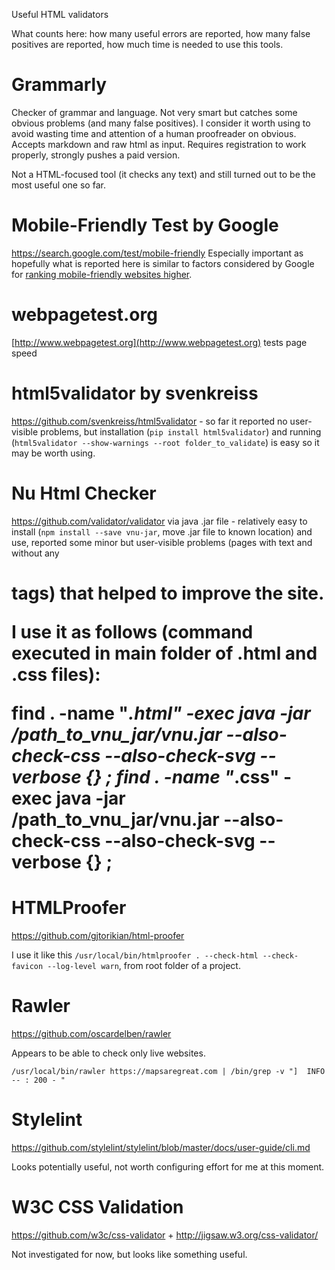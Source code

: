 Useful HTML validators

What counts here: how many useful errors are reported, how many false positives are reported, how much time is needed to use this tools.

# Grammarly

Checker of grammar and language. Not very smart but catches some obvious problems (and many false positives). I consider it worth using to avoid wasting time and attention of a human proofreader on obvious. Accepts markdown and raw html as input. Requires registration to work properly, strongly pushes a paid version.

Not a HTML-focused tool (it checks any text) and still turned out to be the most useful one so far.

# Mobile-Friendly Test by Google

https://search.google.com/test/mobile-friendly Especially important as hopefully what is reported here is similar to factors considered by Google for [ranking mobile-friendly websites higher](https://webmasters.googleblog.com/2016/03/continuing-to-make-web-more-mobile.html).

# webpagetest.org

[http://www.webpagetest.org](http://www.webpagetest.org) tests page speed

# html5validator by svenkreiss

https://github.com/svenkreiss/html5validator - so far it reported no user-visible problems, but installation (`pip install html5validator`) and running (`html5validator --show-warnings --root folder_to_validate`) is easy so it may be worth using.

# Nu Html Checker
https://github.com/validator/validator via java .jar file - relatively easy to install (`npm install --save vnu-jar`, move .jar file to known location) and use, reported some minor but user-visible problems (pages with text and without any <h1> tags) that helped to improve the site.

I use it as follows (command executed in main folder of .html and .css files):

find . -name "*.html" -exec java -jar /path_to_vnu_jar/vnu.jar --also-check-css --also-check-svg --verbose {} \;
find . -name "*.css" -exec java -jar /path_to_vnu_jar/vnu.jar --also-check-css --also-check-svg --verbose {} \;

# HTMLProofer

https://github.com/gjtorikian/html-proofer

I use it like this `/usr/local/bin/htmlproofer . --check-html --check-favicon --log-level warn`, from root folder of a project.

# Rawler
https://github.com/oscardelben/rawler

Appears to be able to check only live websites.

`/usr/local/bin/rawler https://mapsaregreat.com | /bin/grep -v "]  INFO -- : 200 - "`

# Stylelint

https://github.com/stylelint/stylelint/blob/master/docs/user-guide/cli.md

Looks potentially useful, not worth configuring effort for me at this moment.

# W3C CSS Validation

https://github.com/w3c/css-validator + http://jigsaw.w3.org/css-validator/

Not investigated for now, but looks like something useful.